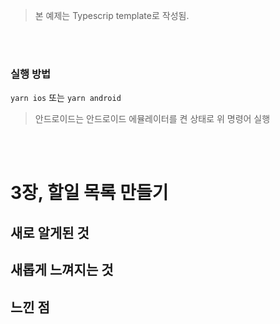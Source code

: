 > 본 예제는 Typescrip template로 작성됨.

<br/>

<br/>

### 실행 방법

`yarn ios` 또는 `yarn android`

> 안드로이드는 안드로이드 에뮬레이터를 켠 상태로 위 명령어 실행

<br/>
<br/>

# 3장, 할일 목록 만들기

## 새로 알게된 것

## 새롭게 느껴지는 것

## 느낀 점

